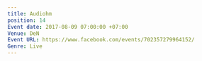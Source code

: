 ```yaml
---
title: Audiohm
position: 14
Event date: 2017-08-09 07:00:00 +07:00
Venue: DeN
Event URL: https://www.facebook.com/events/702357279964152/
Genre: Live
---
```


